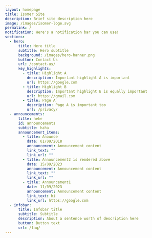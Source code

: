 ```yaml
---
layout: homepage
title: Isomer Site
description: Brief site description here
image: /images/isomer-logo.svg
permalink: /
notification: Here's a notification bar you can use!
sections:
  - hero:
      title: Hero title
      subtitle: Hero subtitle
      background: /images/hero-banner.png
      button: Contact Us
      url: /contact-us/
      key_highlights:
        - title: Highlight A
          description: Important highlight A is important
          url: https://google.com
        - title: Highlight B
          description: Important highlight B is equally important
          url: https://gmail.com
        - title: Page A
          description: Page A is important too
          url: /privacy/
  - announcements:
      title: hehe
      id: announcements
      subtitle: haha
      announcement_items:
        - title: Anounce
          date: 01/09/2018
          announcement: Announcement content
          link_text: ""
          link_url: ""
        - title: Announcement2 is rendered above
          date: 15/09/2023
          announcement: Announcement content
          link_text: ""
          link_url: ""
        - title: Announcement1
          date: 11/09/2023
          announcement: Announcement content
          link_text: hi
          link_url: https://google.com
  - infobar:
      title: Infobar title
      subtitle: Subtitle
      description: About a sentence worth of description here
      button: Button text
      url: /faq/
---
```

